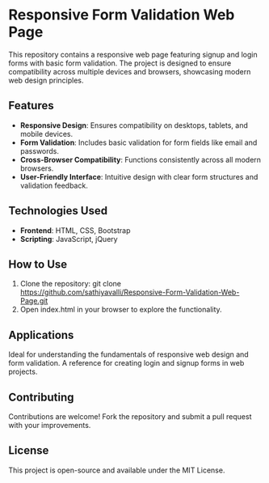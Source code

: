 # Responsive Form Validation Web Page

This repository contains a responsive web page featuring signup and login forms with basic form validation. The project is designed to ensure compatibility across multiple devices and browsers, showcasing modern web design principles.

## Features
- **Responsive Design**: Ensures compatibility on desktops, tablets, and mobile devices.
- **Form Validation**: Includes basic validation for form fields like email and passwords.
- **Cross-Browser Compatibility**: Functions consistently across all modern browsers.
- **User-Friendly Interface**: Intuitive design with clear form structures and validation feedback.

## Technologies Used
- **Frontend**: HTML, CSS, Bootstrap
- **Scripting**: JavaScript, jQuery

## How to Use
1. Clone the repository:
   git clone https://github.com/sathiyavalli/Responsive-Form-Validation-Web-Page.git
2. Open index.html in your browser to explore the functionality.
   
## Applications
Ideal for understanding the fundamentals of responsive web design and form validation.
A reference for creating login and signup forms in web projects.
## Contributing
Contributions are welcome! Fork the repository and submit a pull request with your improvements.
## License
This project is open-source and available under the MIT License.
